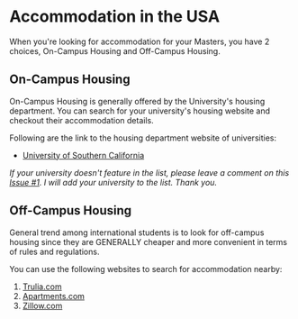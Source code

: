 # Accommodation in the USA

When you're looking for accommodation for your Masters, you have 2 choices, On-Campus Housing and Off-Campus Housing.

## On-Campus Housing

On-Campus Housing is generally offered by the University's housing department. You can search for your university's housing website and checkout their accommodation details.

Following are the link to the housing department website of universities:

* [University of Southern California](https://housing.usc.edu/)

*If your university doesn't feature in the list, please leave a comment on this [Issue #1](https://github.com/abhilashkulkarniofficial/masters-usa/issues/1). I will add your university to the list. Thank you.*

## Off-Campus Housing

General trend among international students is to look for off-campus housing since they are GENERALLY cheaper and more convenient in terms of rules and regulations.

You can use the following websites to search for accommodation nearby:
1. [Trulia.com](https://www.trulia.com/)
2. [Apartments.com](https://www.apartments.com/)
3. [Zillow.com](https://www.zillow.com/)